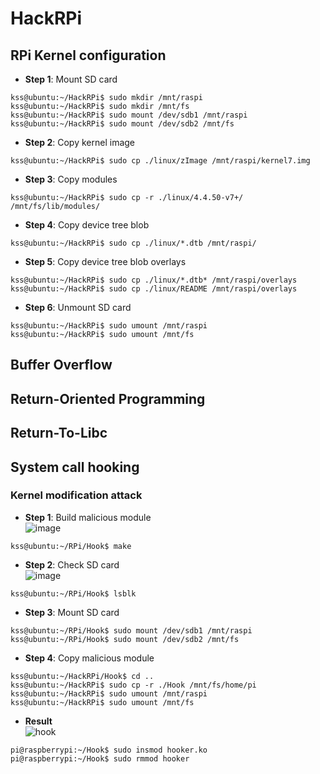 # HackRPi
## RPi Kernel configuration
- **Step 1**: Mount SD card  
```
kss@ubuntu:~/HackRPi$ sudo mkdir /mnt/raspi
kss@ubuntu:~/HackRPi$ sudo mkdir /mnt/fs
kss@ubuntu:~/HackRPi$ sudo mount /dev/sdb1 /mnt/raspi
kss@ubuntu:~/HackRPi$ sudo mount /dev/sdb2 /mnt/fs
```
- **Step 2**: Copy kernel image  
```
kss@ubuntu:~/HackRPi$ sudo cp ./linux/zImage /mnt/raspi/kernel7.img
```
- **Step 3**: Copy modules  
```
kss@ubuntu:~/HackRPi$ sudo cp -r ./linux/4.4.50-v7+/ /mnt/fs/lib/modules/
```
- **Step 4**: Copy device tree blob  
```
kss@ubuntu:~/HackRPi$ sudo cp ./linux/*.dtb /mnt/raspi/
```
- **Step 5**: Copy device tree blob overlays  
```
kss@ubuntu:~/HackRPi$ sudo cp ./linux/*.dtb* /mnt/raspi/overlays
kss@ubuntu:~/HackRPi$ sudo cp ./linux/README /mnt/raspi/overlays
```
- **Step 6**: Unmount SD card  
```
kss@ubuntu:~/HackRPi$ sudo umount /mnt/raspi
kss@ubuntu:~/HackRPi$ sudo umount /mnt/fs
```

## Buffer Overflow

## Return-Oriented Programming

## Return-To-Libc

## System call hooking
### Kernel modification attack
- **Step 1**: Build malicious module  
![image](https://user-images.githubusercontent.com/20378368/107340733-7232c000-6b01-11eb-9f16-652ee58ed41c.png)
```
kss@ubuntu:~/RPi/Hook$ make
```
- **Step 2**: Check SD card  
![image](https://user-images.githubusercontent.com/20378368/107325262-d303cd80-6aec-11eb-85fe-6e6c9f196352.png)
```
kss@ubuntu:~/RPi/Hook$ lsblk
```
- **Step 3**: Mount SD card  
```
kss@ubuntu:~/RPi/Hook$ sudo mount /dev/sdb1 /mnt/raspi
kss@ubuntu:~/RPi/Hook$ sudo mount /dev/sdb2 /mnt/fs
```
- **Step 4**: Copy malicious module  
```
kss@ubuntu:~/HackRPi/Hook$ cd ..
kss@ubuntu:~/HackRPi$ sudo cp -r ./Hook /mnt/fs/home/pi
kss@ubuntu:~/HackRPi$ sudo umount /mnt/raspi
kss@ubuntu:~/HackRPi$ sudo umount /mnt/fs
```
- **Result**  
![hook](https://user-images.githubusercontent.com/20378368/107398121-a9759100-6b42-11eb-8563-ac5b69a92a58.png)
```
pi@raspberrypi:~/Hook$ sudo insmod hooker.ko
pi@raspberrypi:~/Hook$ sudo rmmod hooker
```